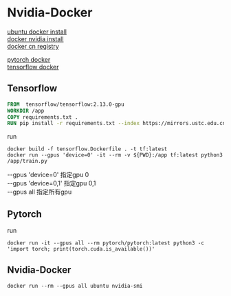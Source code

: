 
# Nvidia-Docker 

[ubuntu docker install](https://docs.docker.com/engine/install/ubuntu/)  
[docker nvidia install](https://docs.nvidia.com/datacenter/cloud-native/container-toolkit/latest/install-guide.html)  
[docker cn registry](https://www.runoob.com/docker/docker-mirror-acceleration.html)

[pytorch docker](https://hub.docker.com/r/pytorch/pytorch)   
[tensorflow docker](https://hub.docker.com/r/tensorflow/tensorflow)  

## Tensorflow

```dockerfile
FROM  tensorflow/tensorflow:2.13.0-gpu
WORKDIR /app
COPY requirements.txt .
RUN pip install -r requirements.txt --index https://mirrors.ustc.edu.cn/pypi/web/simple/
```

run 
```shell
docker build -f tensorflow.Dockerfile . -t tf:latest
docker run --gpus 'device=0' -it --rm -v ${PWD}:/app tf:latest python3 /app/train.py

```

--gpus 'device=0' 指定gpu 0  
--gpus 'device=0,1' 指定gpu 0,1  
--gpus all 指定所有gpu  


## Pytorch

run 
```shell
docker run -it --gpus all --rm pytorch/pytorch:latest python3 -c 'import torch; print(torch.cuda.is_available())'
```


## Nvidia-Docker

```shell
docker run --rm --gpus all ubuntu nvidia-smi
```
